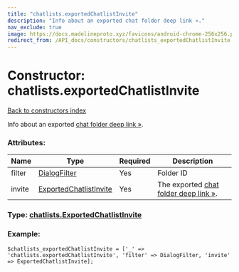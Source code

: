 ```yaml
---
title: "chatlists.exportedChatlistInvite"
description: "Info about an exported chat folder deep link »."
nav_exclude: true
image: https://docs.madelineproto.xyz/favicons/android-chrome-256x256.png
redirect_from: /API_docs/constructors/chatlists_exportedChatlistInvite.html
---
```

# Constructor: chatlists.exportedChatlistInvite  
[Back to constructors index](/API_docs/constructors/index.html)



Info about an exported [chat folder deep link »](https://core.telegram.org/api/links#chat-folder-links).

### Attributes:

| Name     |    Type       | Required | Description |
|----------|---------------|----------|-------------|
|filter|[DialogFilter](/API_docs/types/DialogFilter.html) | Yes|Folder ID|
|invite|[ExportedChatlistInvite](/API_docs/types/ExportedChatlistInvite.html) | Yes|The exported [chat folder deep link »](https://core.telegram.org/api/links#chat-folder-links).|



### Type: [chatlists.ExportedChatlistInvite](/API_docs/types/chatlists.ExportedChatlistInvite.html)


### Example:

```
$chatlists_exportedChatlistInvite = ['_' => 'chatlists.exportedChatlistInvite', 'filter' => DialogFilter, 'invite' => ExportedChatlistInvite];
```  
